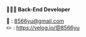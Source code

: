 ## <script> alert(“ Hi there I'm Yu jin 👋 ”) </script>
<b>💁🏻‍♀️ Back-End Developer</b>

📧 : 8566yu@gmail.com <br>
✏️ : https://velog.io/@8566yu


<!--
**8566uyu/8566uyu** is a ✨ _special_ ✨ repository because its `README.md` (this file) appears on your GitHub profile.

Here are some ideas to get you started:

- 🔭 I’m currently working on ...
- 🌱 I’m currently learning ...
- 👯 I’m looking to collaborate on ...
- 🤔 I’m looking for help with ...
- 💬 Ask me about ...
- 📫 How to reach me: ...
- 😄 Pronouns: ...
- ⚡ Fun fact: ...
-->
